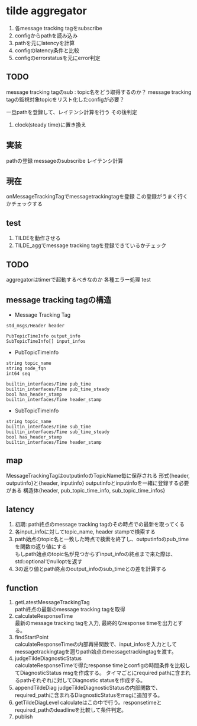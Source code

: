 # tilde aggregator

1. 各message tracking tagをsubscribe
2. configからpathを読み込み
3. pathを元にlatencyを計算
4. configのlatency条件と比較
5. configのerrorstatusを元にerror判定

## TODO

message tracking tagのsub : topic名をどう取得するのか？
  message tracking tagの監視対象topicをリスト化したconfigが必要？

一旦pathを登録して、レイテンシ計算を行う
その後判定

1. clock(steady time)に置き換え
## 実装

pathの登録
messageのsubscribe
レイテンシ計算

## 現在

onMessageTrackingTagでmessagetrackingtagを登録
この登録がうまく行くかチェックする


## test

1. TILDEを動作させる
2. TILDE_aggでmessage tracking tagを登録できているかチェック

## TODO

aggregatorはtimerで起動するべきなのか
各種エラー処理
test


## message tracking tagの構造

- Message Tracking Tag

```
std_msgs/Header header

PubTopicTimeInfo output_info
SubTopicTimeInfo[] input_infos

```

- PubTopicTimeInfo

```
string topic_name
string node_fqn
int64 seq

builtin_interfaces/Time pub_time
builtin_interfaces/Time pub_time_steady
bool has_header_stamp
builtin_interfaces/Time header_stamp

```

- SubTopicTimeInfo

```
string topic_name
builtin_interfaces/Time sub_time
builtin_interfaces/Time sub_time_steady
bool has_header_stamp
builtin_interfaces/Time header_stamp

```
## map
MessageTrackingTagはoutputinfoのTopicName毎に保存される
形式{header, outputinfo}と{header, inputinfo}
outputinfoとinputinfoを一緒に登録する必要がある
構造体{header, pub_topic_time_info, sub_topic_time_infos}

## latency
1. 初期: path終点のmessage tracking tagのその時点での最新を取ってくる
2. 各input_infoに対してtopic_name, header stampで検索する
3. path始点のtopic名と一致した時点で検索を終了し、outputinfoのpub_timeを関数の返り値にする  
もしpath始点のtopic名が見つからずinput_infoの終点まで来た際は、std::optionalでnulloptを返す
4. 3の返り値とpath終点のoutput_infoのsub_timeとの差を計算する

## function

1. getLatestMessageTrackingTag  
path終点の最新のmessage tracking tagを取得
2. calculateResponseTime  
最新のmessage tracking tagを入力, 最終的なresponse timeを出力とする。
3. findStartPoint  
calculateResponseTimeの内部再帰関数で、input_infosを入力としてmessagetrackingtagを遡りpath始点のmessagetrackingtagを渡す。
4. judgeTildeDiagnosticStatus  
calculateResponseTimeで得たresponse timeとconfigの時間条件を比較してDiagnosticStatus msgを作成する。
タイマごとにrequired pathに含まれるpathそれぞれに対してDiagnostic statusを作成する。
5. appendTildeDiag
judgeTildeDiagnosticStatusの内部関数で、required\_pathに含まれるDiagnosticStatusをmsgに追加する。
6. getTildeDiagLevel
calculateはこの中で行う。responsetimeとrequired_pathのdeadlineを比較して条件判定。
6. publish

